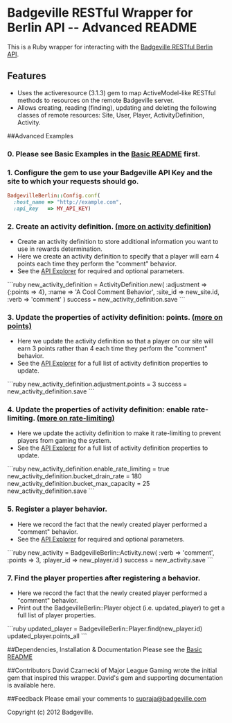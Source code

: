 # Badgeville RESTful Wrapper for Berlin API -- Advanced README

This is a Ruby wrapper for interacting with the [Badgeville RESTful Berlin API](http://rules.badgeville.com/display/doc/2.0+Core+API+Documentation).


## Features
* Uses the activeresource (3.1.3) gem to map ActiveModel-like RESTful methods to resources on the remote Badgeville server.
* Allows creating, reading (finding), updating and deleting the following classes of remote resources: Site, User, Player, ActivityDefinition, Activity.

##Advanced Examples

### 0. Please see Basic Examples in the [Basic README](https://github.com/badgeville/badgeville-ruby/blob/alpha/README.markdown) first.

### 1. Configure the gem to use your Badgeville API Key and the site to which your requests should go.
```ruby
BadgevilleBerlin::Config.conf(
  :host_name => "http://example.com",
  :api_key   => MY_API_KEY)
```

### 2. Create an activity definition. [(more on activity definition)](http://rules.badgeville.com/display/doc/Creating+and+Managing+Behaviors#CreatingandManagingBehaviors-CreatingAdvancedBehaviors)
<ul>
  <li>Create an activity definition to store additional information you want to use in rewards determination.</li>
  <li>Here we create an activity definition to specify that a player will earn 4 points each time they perform the "comment" behavior.</li>
  <li>See the <a href="http://staging.badgeville.com/devcenter/api_explorer/details">API Explorer</a> for required and optional parameters.</li>
</ul>
```ruby
new_activity_definition = ActivityDefinition.new(
  :adjustment => {:points => 4},
  :name => 'A Cool Comment Behavior',
  :site_id => new_site.id,
  :verb => 'comment' )
success = new_activity_definition.save
```

### 3. Update the properties of activity definition: points. [(more on points)](http://rules.badgeville.com/display/doc/Creating+and+Managing+Behaviors#CreatingandManagingBehaviors-CreatingSimpleBehaviors)
<ul>
  <li>Here we update the activity definition so that a player on our site will earn 3 points rather than 4 each time they perform the "comment" behavior.
  </li>
  <li>See the <a href="http://staging.badgeville.com/devcenter/api_explorer/details">API Explorer</a> for a full list of activity definition properties to update.</li>
</ul>
```ruby
new_activity_definition.adjustment.points = 3
success = new_activity_definition.save
```

### 4. Update the properties of activity definition: enable rate-limiting. [(more on rate-limiting)](http://rules.badgeville.com/display/doc/Creating+and+Managing+Behaviors#CreatingandManagingBehaviors-BehaviorRateLimits)
<ul>
  <li>Here we update the activity definition to make it rate-limiting to prevent players from gaming the system.</li>
  <li>See the <a href="http://staging.badgeville.com/devcenter/api_explorer/details">API Explorer</a> for a full list of activity definition properties to update.</li>
</ul>
```ruby
new_activity_definition.enable_rate_limiting   = true
  new_activity_definition.bucket_drain_rate    = 180
  new_activity_definition.bucket_max_capacity  = 25
  new_activity_definition.save
```

### 5. Register a player behavior.
<ul>
  <li>Here we record the fact that the newly created player performed a "comment" behavior.</li>
  <li>See the <a href="http://staging.badgeville.com/devcenter/api_explorer/details">API Explorer</a> for required and optional parameters.</li>
</ul>
```ruby
new_activity = BadgevilleBerlin::Activity.new(
  :verb      => 'comment',
  :points    => 3,
  :player_id => new_player.id )
success = new_activity.save
```

### 7. Find the player properties after registering a behavior.
<ul>
  <li>Here we record the fact that the newly created player performed a "comment" behavior.</li>
  <li>Print out the BadgevilleBerlin::Player object (i.e. updated_player) to get a full list of player properties.</li>
</ul>
```ruby
  updated_player = BadgevilleBerlin::Player.find(new_player.id)
  updated_player.points_all
```


##Dependencies, Installation & Documentation
Please see the [Basic README]((https://github.com/badgeville/badgeville-ruby/blob/alpha/README.markdown))

##Contributors
David Czarnecki of Major League Gaming wrote the initial gem that inspired this wrapper. David's gem and supporting documentation is available here.

##Feedback
Please email your comments to supraja@badgeville.com

Copyright (c) 2012 Badgeville.